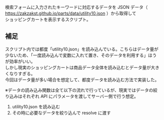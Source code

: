 検索フォームに入力されたキーワードに対応するデータを JSON データ（ https://zakzakst.github.io/parts/data/utility10.json ）から取得して<br>
ショッピングカートを表示するスクリプト。

## 補足

スクリプト内では都度「utility10.json」を読み込んでいる。こちらはデータ量が少ないため、「一度読み込んで変数に入れて置き、そのデータを利用する」ほうが効率がいい。<br>
しかし現実のショッピングカートは商品データ全体を読み込むとデータ量が大きくなりすぎる。<br>
今回はデータ量が多い場合を想定して、都度データを読み込む方法で実装した。

※データの読み込み関数は全て以下の流れで行っているが、現実ではデータの絞り込みはそれぞれ API にパラメータを渡してサーバー側で行う想定。

1. utility10.json を読み込む
1. その時に必要なデータを絞り込んで resolve に渡す
